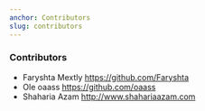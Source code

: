 ```yaml
---
anchor: Contributors
slug: contributors
---
```


### Contributors
* Faryshta Mextly https://github.com/Faryshta
* Ole oaass https://github.com/oaass
* Shaharia Azam http://www.shahariaazam.com